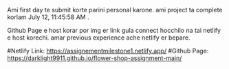 Ami first day te submit korte parini personal karone.
ami project ta complete korlam July 12, 11:45:58 AM .

Github Page e host korar por img er link gula connect hocchilo na tai netlify e host korechi.
amar previous experience ache netlify er bepare.

#Netlify Link: https://assignementmilestone1.netlify.app/
#Github Page: https://darklight9911.github.io/flower-shop-assignment-main/
